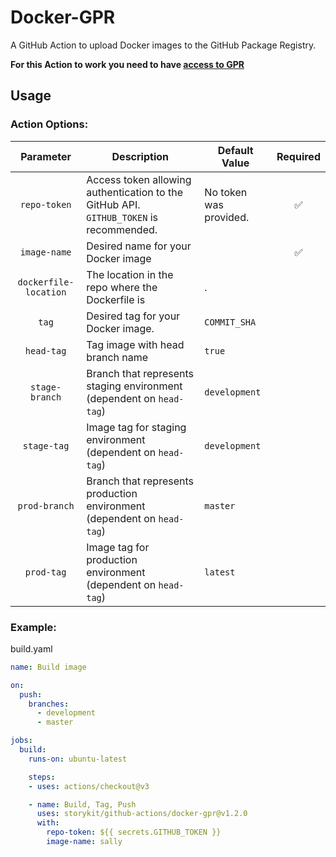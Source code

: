 # Docker-GPR

A GitHub Action to upload Docker images to the GitHub Package Registry.  

**For this Action to work you need to have [access to GPR](https://github.com/features/package-registry)**

## Usage

### Action Options:

|Parameter|Description|Default Value|Required|
|:---:|---|---|:---:|
|`repo-token`|Access token allowing authentication to the GitHub API.  `GITHUB_TOKEN` is recommended.|No token was provided.|:white_check_mark:|
|`image-name`|Desired name for your Docker image||:white_check_mark:|
|`dockerfile-location`|The location in the repo where the Dockerfile is|.|
|`tag`|Desired tag for your Docker image.|`COMMIT_SHA`||
|`head-tag`| Tag image with head branch name |`true`||
|`stage-branch`| Branch that represents staging environment (dependent on `head-tag`) |`development`||
|`stage-tag`| Image tag for staging environment (dependent on `head-tag`) |`development`||
|`prod-branch`| Branch that represents production environment (dependent on `head-tag`) |`master`||
|`prod-tag`| Image tag for production environment (dependent on `head-tag`) |`latest`||


### Example: 
build.yaml
```yaml
name: Build image

on: 
  push:
    branches:
      - development
      - master

jobs:
  build:
    runs-on: ubuntu-latest

    steps:
    - uses: actions/checkout@v3

    - name: Build, Tag, Push
      uses: storykit/github-actions/docker-gpr@v1.2.0
      with:
        repo-token: ${{ secrets.GITHUB_TOKEN }}
        image-name: sally
```
